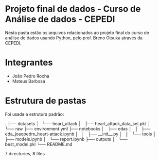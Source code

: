 # Projeto final de dados - Curso de Análise de dados - CEPEDI

Nesta pasta estão os arquivos relacionados ao projeto final do curso de análise
de dados usando Python, pelo prof. Breno Otsuka através da CEPEDI.

# Integrantes

- João Pedro Rocha
- Mateus Barbosa

# Estrutura de pastas

Foi usada a estrutura padrão:

.
├── datasets
│   └── heart\_attack
│       ├── heart\_attack\_data\_set.pkl
│       └── raw
├── environment.yml
├── notebooks
│   ├── edas
│   │   ├── eda\_joaopedro\_heart-attack.ipynb
│   │   ├── \_\_init\_\_.py
│   │   └── tools
│   ├── models.ipynb
│   └── report.ipynb
├── outputs
│   └── best\_model.pkl
└── README.md

7 directories, 8 files
